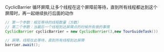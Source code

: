 CyclicBarrier 循环屏障,让多个线程在这个屏障前等待，直到所有线程都达到这个屏障时，再一起继续执行后面的动作



```java
// 第一个参数：相互等待的线程数量（方数）
// 第二个参数：当最后一个线程到达屏障点的时候所有做的事情
CyclicBarrier cyclicBarrier = new CyclicBarrier(3,new TourGuideTask());

// 屏障，线程在此等待，直到所有线程到达屏障
barrier.await();
```